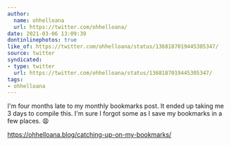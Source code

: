 ```yaml
---
author:
  name: ohhelloana
  url: https://twitter.com/ohhelloana/
date: 2021-03-06 13:09:39
dontinlinephotos: true
like_of: https://twitter.com/ohhelloana/status/1368187019445305347/
source: twitter
syndicated:
- type: twitter
  url: https://twitter.com/ohhelloana/status/1368187019445305347/
tags:
- ohhelloana
---
```


I'm four months late to my monthly bookmarks post. It ended up taking me 3 days to compile this. I'm sure I forgot some as I save my bookmarks in a few places. 😩 



https://ohhelloana.blog/catching-up-on-my-bookmarks/